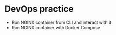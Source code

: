 # DevOps practice

- Run NGINX container from CLI and interact with it
- Run NGINX container with Docker Compose
